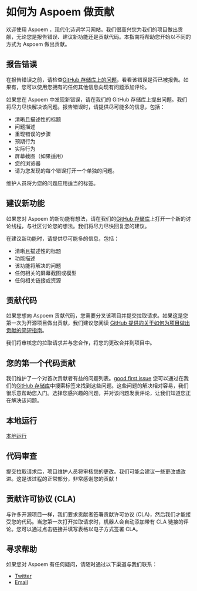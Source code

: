 # 如何为 Aspoem 做贡献

欢迎使用 Aspoem ，现代化诗词学习网站。我们很高兴您为我们的项目做出贡献，无论您是报告错误、建议新功能还是贡献代码。本指南将帮助您开始以不同的方式为 Aspoem 做出贡献。

## 报告错误

在报告错误之前，请检查[GitHub 存储库上的问题](https://github.com/meetqy/aspoem/issues)，看看该错误是否已被报告。如果有，您可以使用您拥有的任何其他信息向现有问题添加评论。

如果您在 Aspoem 中发现新错误，请在我们的 GitHub 存储库上提出问题。我们将尽力尽快解决该问题。报告错误时，请提供尽可能多的信息，包括：

- 清晰且描述性的标题
- 问题描述
- 重现错误的步骤
- 预期行为
- 实际行为
- 屏幕截图（如果适用）
- 您的浏览器
- 请为您发现的每个错误打开一个单独的问题。

维护人员将为您的问题应用适当的标签。

## 建议新功能

如果您对 Aspoem 的新功能有想法，请在我们的[GitHub 存储库](https://github.com/meetqy/aspoem/issues)上打开一个新的讨论线程，与社区讨论您的想法。我们将尽力尽快回复您的建议。

在建议新功能时，请提供尽可能多的信息，包括：

- 清晰且描述性的标题
- 功能描述
- 该功能将解决的问题
- 任何相关的屏幕截图或模型
- 任何相关链接或资源

## 贡献代码

如果您想向 Aspoem 贡献代码，您需要分叉该项目并提交拉取请求。如果这是您第一次为开源项目做出贡献，我们建议您阅读 [GitHub 提供的关于如何为项目做出贡献的简短指南](https://docs.github.com/en/get-started/exploring-projects-on-github/contributing-to-a-project)。

我们将审核您的拉取请求并与您合作，将您的更改合并到项目中。

## 您的第一个代码贡献

我们维护了一个对首次贡献者有益的问题列表。[good first issue](https://github.com/meetqy/aspoem/labels/good%20first%20issue) 您可以通过在我们的[GitHub 存储库](https://github.com/meetqy/aspoem)中搜索标签来找到这些问题。这些问题的解决相对容易，我们很乐意帮助您入门。选择您感兴趣的问题，并对该问题发表评论，让我们知道您正在解决该问题。

## 本地运行

[本地运行](./CONTRIBUTING.md)

## 代码审查

提交拉取请求后，项目维护人员将审核您的更改。我们可能会建议一些更改或改进。这是该过程的正常部分，非常感谢您的贡献！

## 贡献许可协议 (CLA)

与许多开源项目一样，我们要求贡献者签署贡献许可协议 (CLA)，然后我们才能接受您的代码。当您第一次打开拉取请求时，机器人会自动添加带有 CLA 链接的评论。您可以通过点击链接并填写表格以电子方式签署 CLA。

## 寻求帮助

如果您对 Aspoem 有任何疑问，请随时通过以下渠道与我们联系：

- [Twitter](https://twitter.com/meetqy)
- [Email](mailto:meetqy@icloud.com)

